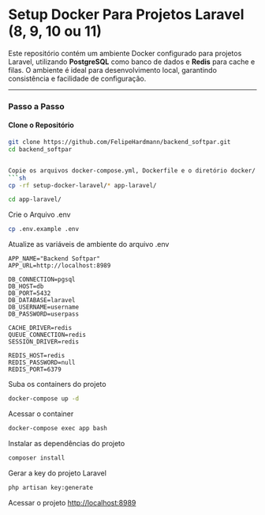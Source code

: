 # Setup Docker Para Projetos Laravel (8, 9, 10 ou 11)

Este repositório contém um ambiente Docker configurado para projetos Laravel, utilizando **PostgreSQL** como banco de dados e **Redis** para cache e filas. O ambiente é ideal para desenvolvimento local, garantindo consistência e facilidade de configuração.

---

### Passo a Passo

#### Clone o Repositório
```sh
git clone https://github.com/FelipeHardmann/backend_softpar.git
cd backend_softpar


Copie os arquivos docker-compose.yml, Dockerfile e o diretório docker/ para o seu projeto
```sh
cp -rf setup-docker-laravel/* app-laravel/
```
```sh
cd app-laravel/
```


Crie o Arquivo .env
```sh
cp .env.example .env
```


Atualize as variáveis de ambiente do arquivo .env
```dosini
APP_NAME="Backend Softpar"
APP_URL=http://localhost:8989

DB_CONNECTION=pgsql
DB_HOST=db
DB_PORT=5432
DB_DATABASE=laravel
DB_USERNAME=username
DB_PASSWORD=userpass

CACHE_DRIVER=redis
QUEUE_CONNECTION=redis
SESSION_DRIVER=redis

REDIS_HOST=redis
REDIS_PASSWORD=null
REDIS_PORT=6379
```


Suba os containers do projeto
```sh
docker-compose up -d
```


Acessar o container
```sh
docker-compose exec app bash
```


Instalar as dependências do projeto
```sh
composer install
```


Gerar a key do projeto Laravel
```sh
php artisan key:generate
```


Acessar o projeto
[http://localhost:8989](http://localhost:8989)
